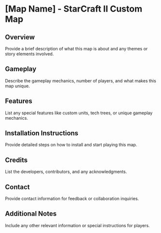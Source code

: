 # [Map Name] - StarCraft II Custom Map

## Overview
Provide a brief description of what this map is about and any themes or story elements involved.

## Gameplay
Describe the gameplay mechanics, number of players, and what makes this map unique.

## Features
List any special features like custom units, tech trees, or unique gameplay mechanics.

## Installation Instructions
Provide detailed steps on how to install and start playing this map.

## Credits
List the developers, contributors, and any acknowledgments.

## Contact
Provide contact information for feedback or collaboration inquiries.

## Additional Notes
Include any other relevant information or special instructions for players.
